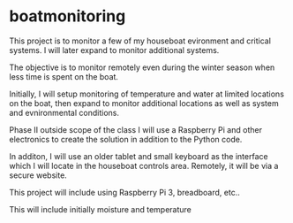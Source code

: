 # boatmonitoring
This project is to monitor a few of my houseboat evironment and critical systems. I will later expand to monitor additional systems.

The objective is to monitor remotely even during the winter season when less time is spent on the boat.

Initially, I will setup monitoring of temperature and water at limited locations on the boat, then expand to monitor additional locations as well as system and evnironmental conditions.



Phase II outside scope of the class
I will use a Raspberry Pi and other electronics to create the solution in addition to the Python code.

In additon, I will use an older tablet and small keyboard as the interface which I will locate in the houseboat controls area.    Remotely, it will be via a secure website.

This project will include using Raspberry Pi 3, breadboard, etc..

This will include initially moisture and temperature


